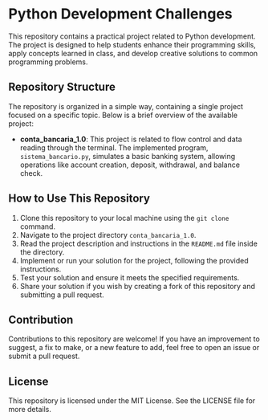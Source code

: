 # Python Development Challenges

This repository contains a practical project related to Python development. The project is designed to help students enhance their programming skills, apply concepts learned in class, and develop creative solutions to common programming problems.

## Repository Structure

The repository is organized in a simple way, containing a single project focused on a specific topic. Below is a brief overview of the available project:

- **conta_bancaria_1.0**: This project is related to flow control and data reading through the terminal. The implemented program, `sistema_bancario.py`, simulates a basic banking system, allowing operations like account creation, deposit, withdrawal, and balance check.

## How to Use This Repository

1. Clone this repository to your local machine using the `git clone` command.
2. Navigate to the project directory `conta_bancaria_1.0`.
3. Read the project description and instructions in the `README.md` file inside the directory.
4. Implement or run your solution for the project, following the provided instructions.
5. Test your solution and ensure it meets the specified requirements.
6. Share your solution if you wish by creating a fork of this repository and submitting a pull request.

## Contribution

Contributions to this repository are welcome! If you have an improvement to suggest, a fix to make, or a new feature to add, feel free to open an issue or submit a pull request.

## License

This repository is licensed under the MIT License. See the LICENSE file for more details.
